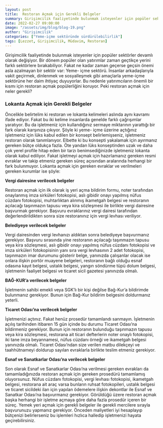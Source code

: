 ```yaml
---
layout: post
title:  Restoran Açmak için Gerekli Belgeler    
summary: Girişimcilik faaliyetinde bulunmak isteyenler için popüler sektörler devamlı olarak değişiyor.  
date: 2022-02-27 09:00:00
image: "/assets/img/blog/blog-19.png"
author: "Girişimcilik"
categories: ["Yeme-içme sektöründe sürdürülebilirlik"]
tags: [Lezzet, Girişimcilik, Müdavim, Restoran]
---
```

Girişimcilik faaliyetinde bulunmak isteyenler için popüler sektörler devamlı olarak değişiyor. Bir dönem popüler olan yatırımlar zaman geçtikçe yerini farklı sektörlere bırakabiliyor. Fakat ne kadar zaman geçerse geçsin önemi asla azalmayan bir sektör var: Yeme- içme sektörü. İnsanlar arkadaşlarıyla vakit geçirmek, dinlenmek ve sosyalleşmek gibi amaçlarla yeme-içme sektörüne her daim ihtiyaç duyuyorlar. Bu nedenle yatırımcıların önemli bir kısmı için restoran açmak popülerliğini koruyor. Peki restoran açmak için neler gerekli?


### Lokanta Açmak için Gerekli Belgeler

Öncelikle belirtelim ki restoran ve lokanta kelimeleri aslında aynı kavramı ifade ediyor. Fakat bu iki kelime insanlarda genelde farklı çağrışımlar yaratıyor. Bu da işletmeniz için kullandığınız sermaye miktarının yarattığı bir fark olarak karşınıza çıkıyor.
Şöyle ki yeme- içme üzerine açtığınız işletmeniz için lüks kabul edilen bir konsept belirlemişseniz, işletmeniz restoran olarak tanımlanıyor. Elbette ki bu konsepti yakalamak için ayırmanız gereken bütçe oldukça fazla. Öte yandan lüks konseptinden uzak ve daha çok yerel profile hitap eden bir tarzı benimsediğinizde işletmeniz lokanta olarak kabul ediliyor. Fakat işletmeyi açmak için hazırlamanız gereken resmi evraklar ve takip etmeniz gereken süreç açısından aralarında herhangi bir fark bulunmuyor.
Lokanta açmak için gereken evraklar ve verilmeleri gereken kurumlar ise şöyle:

<b>Vergi dairesine verilecek belgeler</b>

Restoran açmak için ilk olarak iş yeri açma bildirim formu, noter tarafından onaylanmış imza sirküleri fotokopisi, aslı gibidir onayı yapılmış nüfus cüzdanı fotokopisi, muhtarlıktan alınmış ikametgah belgesi ve restoranın açılacağı taşınmazın tapusu veya kira sözleşmesi ile birlikte vergi dairesine başvurmak gerekiyor. Başvuru evraklarınız vergi dairesi tarafından değerlendirildikten sonra size restoranınız için vergi levhası veriliyor.

<b>Belediyeye verilecek belgeler</b>

Vergi dairesinden vergi levhanızı aldıktan sonra belediyeye başvurmanız gerekiyor. Başvuru sırasında yine restoranın açılacağı taşınmazın tapusu veya kira sözleşmesi, aslı gibidir onayı yapılmış nüfus cüzdanı fotokopisi ve imza sirküleri fotokopisinin yanı sıra vergi levhasının 2 adet fotokopisi, taşınmazın imar durumunu gösterir belge, yanınızda çalışanlar olacak ise onlara ilişkin portör muayene belgeleri, restoranın bağlı olduğu esnaf odasına kayıt belgesi, ustalık belgesi, yangın söndürme tüpü dolum belgesi, işletmenin faaliyet belgesi ve ticaret sicil gazetesi yanınızda olmalı.

<b>BAĞ-KUR’a verilecek belgeler</b>

İşletmenin sahibi emekli veya SGK’lı bir kişi değilse Bağ-Kur’a bildirimde bulunmanız gerekiyor. Bunun için Bağ-Kur bildirim belgesini doldurmanız yeterli.

<b>Ticaret Odası’na verilecek belgeler</b>

İşletmenizi açtınız. Fakat henüz prosedür tamamlandı sanmayın. İşletmenin açılış tarihinden itibaren 15 gün içinde bu durumu Ticaret Odası’na bildirmeniz gerekiyor. Bunun için restoranın bulunduğu taşınmazın tapusu veya kira sözleşmesi, restorana ait ticari defterlerin noter onaylı fotokopisi, iki tane imza beyannamesi, nüfus cüzdanı örneği ve ikametgah belgesi yanınızda olmalı. Ticaret Odası’ndan size verilen matbu dilekçeyi ve taahhütnameyi doldurup sayılan evraklarla birlikte teslim etmeniz gerekiyor.

<b>Esnaf ve Sanatkarlar Odası’na verilecek belgeler</b>

Son olarak Esnaf ve Sanatkarlar Odası’na verilmesi gereken evrakları da tamamladığınızda restoran açmak için gereken prosedürü tamamlamış oluyorsunuz. Nüfus cüzdanı fotokopisi, vergi levhası fotokopisi, ikametgah belgesi, restorana ait araç varsa bunların ruhsat fotokopileri, ustalık belgesi ve ticaret sicildeki ilan için yapılan ödemelere ilişkin dekontlar ile Esnaf ve Sanatkar Odası’na başvurmanız gerekiyor.
Görüldüğü üzere restoran açmak başka herhangi bir işletme açmaya göre daha fazla prosedür içeren bir süreç. Yemek yeri açmak için gerekli belgeler ile gerekli mercilere sırayla başvurunuzu yapmanız gerekiyor. Önceden maliyetleri iyi hesaplayıp bütçenizi belirlerseniz bu işlemleri hızlıca halledip işletmenizi hayata geçirebilirsiniz.
 

